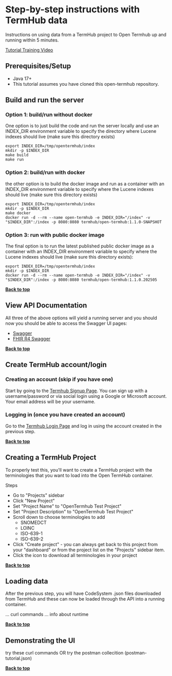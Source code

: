 # Step-by-step instructions with TermHub data
Instructions on using data from a TermHub project to Open Termhub up and running within 5 minutes.

[Tutorial Training Video](https://youtu.be/Vto42DIMw2U)

## Prerequisites/Setup
* Java 17+
* This tutorial assumes you have cloned this open-termhub repository.

## Build and run the server

### Option 1: build/run without docker

One option is to just build the code and run the server locally and use an INDEX_DIR environment variable to specify the directory where Lucene indexes should live (make sure this directory exists)

```
export INDEX_DIR=/tmp/opentermhub/index
mkdir -p $INDEX_DIR
make build
make run
```

### Option 2: build/run with docker

the other option is to build the docker image and run as a container with an INDEX_DIR environment variable to specify where the Lucene indexes should live (make sure this directory exists)

```
export INDEX_DIR=/tmp/opentermhub/index
mkdir -p $INDEX_DIR
make docker
docker run -d --rm --name open-termhub -e INDEX_DIR="/index" -v "$INDEX_DIR":/index -p 8080:8080 termhub/open-termhub:1.1.0-SNAPSHOT
```

### Option 3: run with public docker image

The final option is to run the latest published public docker image as a container with an INDEX_DIR environment variable to specify where the Lucene indexes should live (make sure this directory exists):

```
export INDEX_DIR=/tmp/opentermhub/index
mkdir -p $INDEX_DIR
docker run -d --rm --name open-termhub -e INDEX_DIR="/index" -v "$INDEX_DIR":/index -p 8080:8080 termhub/open-termhub:1.1.0.202505
```

**[Back to top](#step-by-step-instructions-with-termhub-data)**

## View API Documentation

All three of the above options will yield a running server and you should now you should be able to access the Swagger UI pages:
* [Swagger](https://localhost:8080/swagger-ui/index.html)
* [FHIR R4 Swagger](https://localhost:8080/fhir/r4/swagger-ui/index.html)

**[Back to top](#step-by-step-instructions-with-termhub-data)**

## Create TermHub account/login

### Creating an account (skip if you have one)

Start by going to the [Termhub Signup Page](https://app.terminologyhub.com/signup).  You can sign up with a username/password or via social login using a Google or Microsoft account.  Your email address will be your username.

### Logging in (once you have created an account)

Go to the [Termhub Login Page](https://app.terminologyhub.com/login) and log in using the account created in the previous step.

**[Back to top](#step-by-step-instructions-with-termhub-data)**

## Creating a TermHub Project

To properly test this, you'll want to create a TermHub project with the terminologies that you want to load into the Open TermHub container.

Steps
* Go to "Projects" sidebar
* Click "New Project"
* Set "Project Name" to "OpenTermhub Test Project"
* Set "Project Description" to "OpenTermhub Test Project"
* Scroll down to choose terminologies to add
  * SNOMEDCT
  * LOINC
  * ISO-639-1
  * ISO-639-2
* Click "Create project" - you can always get back to this project from your "dashboard" or from the project list on the "Projects" sidebar item.
* Click the icon to download all terminologies in your project
<need image>

**[Back to top](#step-by-step-instructions-with-termhub-data)**

## Loading data

After the previous step, you will have CodeSystem .json files downloaded from TermHub and these can now be loaded through the API into a running container.

... curl commands ... info about runtime

**[Back to top](#step-by-step-instructions-with-termhub-data)**


## Demonstrating the UI

try these curl commands
OR try the postman collecition (postman-tutorial.json)

**[Back to top](#step-by-step-instructions-with-termhub-data)**
